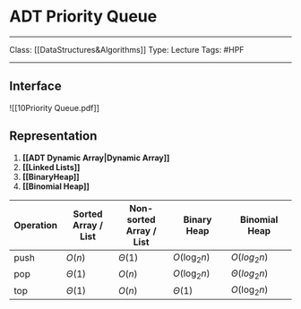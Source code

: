 # ADT Priority Queue
___
Class: [[DataStructures&Algorithms]]
Type: Lecture
Tags: #HPF 
___
## Interface
![[10Priority Queue.pdf]]
## Representation
1. **[[ADT Dynamic Array|Dynamic Array]]**
2. **[[Linked Lists]]**
3. **[[BinaryHeap]]** 
4. **[[Binomial Heap]]**

| Operation | Sorted <br>Array / List | Non-sorted <br>Array / List | Binary Heap  | Binomial Heap    |
| --------- | ----------------------- | --------------------------- | ------------ | ---------------- |
| push      | $O(n)$                  | $\Theta(1)$                 | $O(\log_2n)$ | $O(log_2n)$      |
| pop       | $\Theta(1)$             | $O(n)$                      | $O(\log_2n)$ | $\Theta(log_2n)$ |
| top       | $\Theta(1)$             | $O(n)$                      | $\Theta(1)$  | $O(\log_2n)$     |
